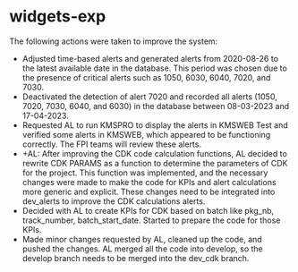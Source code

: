 # widgets-exp
The following actions were taken to improve the system:
- Adjusted time-based alerts and generated alerts from 2020-08-26 to the latest available date in the database. This period was chosen due to the presence of critical alerts such as 1050, 6030, 6040, 7020, and 7030.
- Deactivated the detection of alert 7020 and recorded all alerts (1050, 7020, 7030, 6040, and 6030) in the database between 08-03-2023 and 17-04-2023.
- Requested AL to run KMSPRO to display the alerts in KMSWEB Test and verified some alerts in KMSWEB, which appeared to be functioning correctly. The FPI teams will review these alerts.
- +AL: After improving the CDK code calculation functions, AL decided to rewrite CDK PARAMS as a function to determine the parameters of CDK for the project. This function was implemented, and the necessary changes were made to make the code for KPIs and alert calculations more generic and explicit. These changes need to be integrated into dev_alerts to improve the CDK calculations alerts.
- Decided with AL to create KPIs for CDK based on batch like pkg_nb, track_number, batch_start_date. Started to prepare the code for those KPIs.
- Made minor changes requested by AL, cleaned up the code, and pushed the changes. AL merged all the code into develop, so the develop branch needs to be merged into the dev_cdk branch.
